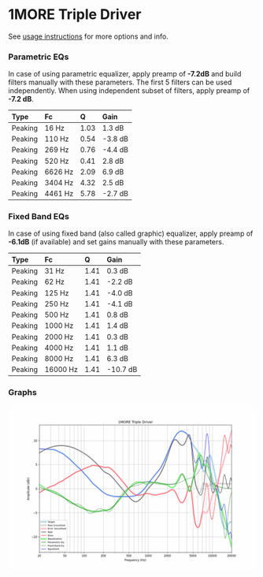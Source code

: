 # 1MORE Triple Driver
See [usage instructions](https://github.com/jaakkopasanen/AutoEq#usage) for more options and info.

### Parametric EQs
In case of using parametric equalizer, apply preamp of **-7.2dB** and build filters manually
with these parameters. The first 5 filters can be used independently.
When using independent subset of filters, apply preamp of **-7.2 dB**.

| Type    | Fc      |    Q | Gain    |
|:--------|:--------|:-----|:--------|
| Peaking | 16 Hz   | 1.03 | 1.3 dB  |
| Peaking | 110 Hz  | 0.54 | -3.8 dB |
| Peaking | 269 Hz  | 0.76 | -4.4 dB |
| Peaking | 520 Hz  | 0.41 | 2.8 dB  |
| Peaking | 6626 Hz | 2.09 | 6.9 dB  |
| Peaking | 3404 Hz | 4.32 | 2.5 dB  |
| Peaking | 4461 Hz | 5.78 | -2.7 dB |

### Fixed Band EQs
In case of using fixed band (also called graphic) equalizer, apply preamp of **-6.1dB**
(if available) and set gains manually with these parameters.

| Type    | Fc       |    Q | Gain     |
|:--------|:---------|:-----|:---------|
| Peaking | 31 Hz    | 1.41 | 0.3 dB   |
| Peaking | 62 Hz    | 1.41 | -2.2 dB  |
| Peaking | 125 Hz   | 1.41 | -4.0 dB  |
| Peaking | 250 Hz   | 1.41 | -4.1 dB  |
| Peaking | 500 Hz   | 1.41 | 0.8 dB   |
| Peaking | 1000 Hz  | 1.41 | 1.4 dB   |
| Peaking | 2000 Hz  | 1.41 | 0.3 dB   |
| Peaking | 4000 Hz  | 1.41 | 1.1 dB   |
| Peaking | 8000 Hz  | 1.41 | 6.3 dB   |
| Peaking | 16000 Hz | 1.41 | -10.7 dB |

### Graphs
![](./1MORE%20Triple%20Driver.png)